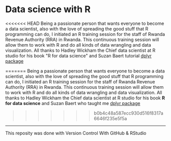 # Data science with R

<<<<<<< HEAD
Being a passionate person that wants everyone to become a data scientist, also with the love of spreading the good stuff that R programming can do, I initiated an R training session for the staff of Rwanda Revenue Authority (RRA) in Rwanda. This continuous training session will allow them to work with R and do all kinds of data wrangling and data visualization. All thanks to Hadley Wickham the Chief data scientist at R studio for his book "R for data science" and Suzan Baert tutorial [dplyr package](https://suzan.rbind.io/categories/tutorial/)

=======
Being a passionate person that wants everyone to become a data scientist, also with the love of spreading the good stuff that R programming can do, I initiated an R training session for the staff of Rwanda Revenue Authority (RRA) in Rwanda. This continuous training session will allow them to work with R and do all kinds of data wrangling and data visualization. All thanks to Hadley Wickham the Chief data scientist at R studio for his book **R for data science** and Suzan Baert who taught me [dplyr package](https://suzan.rbind.io/categories/tutorial/)
>>>>>>> b0b4c48a587ecc930d516f8317a6646f235e5f5a

---
This reposity was done with Version Control With GitHub & RStudio


